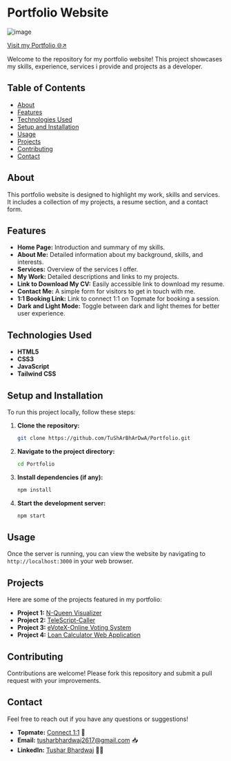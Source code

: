 # Portfolio Website
![image](https://github.com/user-attachments/assets/5e5c5a23-2cee-4937-8fad-ac04717f7296)

[Visit my Portfolio 🌐↗](https://tusharbhardwaj.vercel.app/)

Welcome to the repository for my portfolio website! This project showcases my skills, experience, services i provide and projects as a developer.

## Table of Contents

- [About](#about)
- [Features](#features)
- [Technologies Used](#technologies-used)
- [Setup and Installation](#setup-and-installation)
- [Usage](#usage)
- [Projects](#projects)
- [Contributing](#contributing)
- [Contact](#contact)

## About

This portfolio website is designed to highlight my work, skills and services. It includes a collection of my projects, a resume section, and a contact form.

## Features

- **Home Page:** Introduction and summary of my skills.
- **About Me:** Detailed information about my background, skills, and interests.
- **Services:** Overview of the services I offer.
- **My Work:** Detailed descriptions and links to my projects.
- **Link to Download My CV:** Easily accessible link to download my resume.
- **Contact Me:** A simple form for visitors to get in touch with me.
- **1:1 Booking Link:** Link to connect 1:1 on Topmate for booking a session.
- **Dark and Light Mode:** Toggle between dark and light themes for better user experience.

## Technologies Used

- **HTML5**
- **CSS3**
- **JavaScript**
- **Tailwind CSS** 

## Setup and Installation

To run this project locally, follow these steps:

1. **Clone the repository:**
    ```bash
    git clone https://github.com/TuShArBhArDwA/Portfolio.git
    ```

2. **Navigate to the project directory:**
    ```bash
    cd Portfolio
    ```

3. **Install dependencies (if any):**
    ```bash
    npm install
    ```

4. **Start the development server:**
    ```bash
    npm start
    ```

## Usage

Once the server is running, you can view the website by navigating to `http://localhost:3000` in your web browser.

## Projects

Here are some of the projects featured in my portfolio:
- **Project 1:** [N-Queen Visualizer](https://github.com/TuShArBhArDwA/N-Queen_Visualizer)
- **Project 2:** [TeleScript-Caller](https://github.com/TuShArBhArDwA/TeleScript-Caller)
- **Project 3:** [eVoteX-Online Voting System](https://github.com/TuShArBhArDwA/eVoteX-Online-Voting-Systemr)
- **Project 4:** [Loan Calculator Web Application](https://github.com/TuShArBhArDwA/Loan-Calculator-Web-Application)

## Contributing

Contributions are welcome! Please fork this repository and submit a pull request with your improvements.

## Contact

Feel free to reach out if you have any questions or suggestions!

- **Topmate:** [Connect 1:1](https://topmate.io/tusharbhardwaj) 👥
- **Email:** [tusharbhardwaj2617@gmail.com](mailto:tusharbhardwaj2617@gmail.com) 📥
- **LinkedIn:** [Tushar Bhardwaj](https://www.linkedin.com/in/bhardwajtushar2004/) 🧑‍💻
